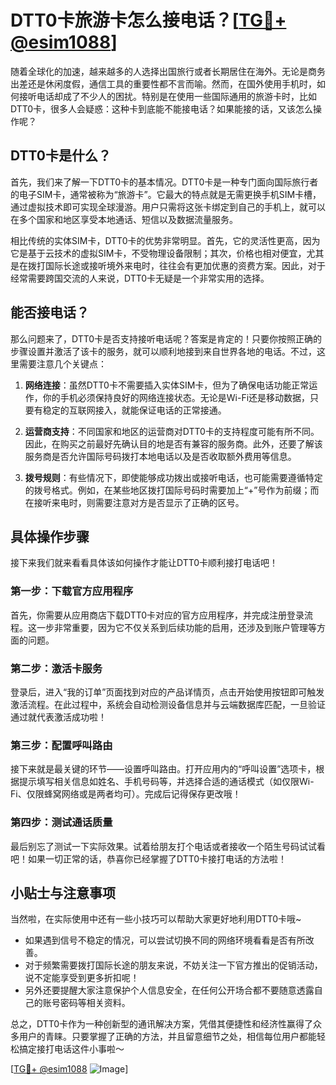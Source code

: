 # DTT0卡旅游卡怎么接电话？[[TG💪+ @esim1088](https://t.me/s/esim1088)]

随着全球化的加速，越来越多的人选择出国旅行或者长期居住在海外。无论是商务出差还是休闲度假，通信工具的重要性都不言而喻。然而，在国外使用手机时，如何接听电话却成了不少人的困扰。特别是在使用一些国际通用的旅游卡时，比如DTT0卡，很多人会疑惑：这种卡到底能不能接电话？如果能接的话，又该怎么操作呢？

## DTT0卡是什么？

首先，我们来了解一下DTT0卡的基本情况。DTT0卡是一种专门面向国际旅行者的电子SIM卡，通常被称为“旅游卡”。它最大的特点就是无需更换手机SIM卡槽，通过虚拟技术即可实现全球漫游。用户只需将这张卡绑定到自己的手机上，就可以在多个国家和地区享受本地通话、短信以及数据流量服务。

相比传统的实体SIM卡，DTT0卡的优势非常明显。首先，它的灵活性更高，因为它是基于云技术的虚拟SIM卡，不受物理设备限制；其次，价格也相对便宜，尤其是在拨打国际长途或接听境外来电时，往往会有更加优惠的资费方案。因此，对于经常需要跨国交流的人来说，DTT0卡无疑是一个非常实用的选择。

## 能否接电话？

那么问题来了，DTT0卡是否支持接听电话呢？答案是肯定的！只要你按照正确的步骤设置并激活了该卡的服务，就可以顺利地接到来自世界各地的电话。不过，这里需要注意几个关键点：

1. **网络连接**：虽然DTT0卡不需要插入实体SIM卡，但为了确保电话功能正常运作，你的手机必须保持良好的网络连接状态。无论是Wi-Fi还是移动数据，只要有稳定的互联网接入，就能保证电话的正常接通。
   
2. **运营商支持**：不同国家和地区的运营商对DTT0卡的支持程度可能有所不同。因此，在购买之前最好先确认目的地是否有兼容的服务商。此外，还要了解该服务商是否允许国际号码拨打本地电话以及是否收取额外费用等信息。

3. **拨号规则**：有些情况下，即使能够成功拨出或接听电话，也可能需要遵循特定的拨号格式。例如，在某些地区拨打国际号码时需要加上“+”号作为前缀；而在接听来电时，则需要注意对方是否显示了正确的区号。

## 具体操作步骤

接下来我们就来看看具体该如何操作才能让DTT0卡顺利接打电话吧！

### 第一步：下载官方应用程序
首先，你需要从应用商店下载DTT0卡对应的官方应用程序，并完成注册登录流程。这一步非常重要，因为它不仅关系到后续功能的启用，还涉及到账户管理等方面的问题。

### 第二步：激活卡服务
登录后，进入“我的订单”页面找到对应的产品详情页，点击开始使用按钮即可触发激活流程。在此过程中，系统会自动检测设备信息并与云端数据库匹配，一旦验证通过就代表激活成功啦！

### 第三步：配置呼叫路由
接下来就是最关键的环节——设置呼叫路由。打开应用内的“呼叫设置”选项卡，根据提示填写相关信息如姓名、手机号码等，并选择合适的通话模式（如仅限Wi-Fi、仅限蜂窝网络或是两者均可）。完成后记得保存更改哦！

### 第四步：测试通话质量
最后别忘了测试一下实际效果。试着给朋友打个电话或者接收一个陌生号码试试看吧！如果一切正常的话，恭喜你已经掌握了DTT0卡接打电话的方法啦！

## 小贴士与注意事项

当然啦，在实际使用中还有一些小技巧可以帮助大家更好地利用DTT0卡哦~

- 如果遇到信号不稳定的情况，可以尝试切换不同的网络环境看看是否有所改善。
- 对于频繁需要拨打国际长途的朋友来说，不妨关注一下官方推出的促销活动，说不定能享受到更多折扣呢！
- 另外还要提醒大家注意保护个人信息安全，在任何公开场合都不要随意透露自己的账号密码等相关资料。

总之，DTT0卡作为一种创新型的通讯解决方案，凭借其便捷性和经济性赢得了众多用户的青睐。只要掌握了正确的方法，并且留意细节之处，相信每位用户都能轻松搞定接打电话这件小事啦～

[[TG💪+ @esim1088](https://t.me/s/esim1088) ![Image](https://i.postimg.cc/4NQfJmqS/Snipaste-2025-05-13-00-14-12.png)]